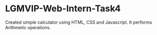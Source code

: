 # LGMVIP-Web-Intern-Task4


Created simple calculator using HTML, CSS and Javascript.
It performs Arithmetic operations.
